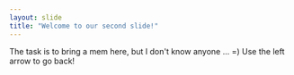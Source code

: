```yaml
---
layout: slide
title: "Welcome to our second slide!"
---
```

The task is to bring a mem here, but I don't know anyone ... =)
Use the left arrow to go back!
